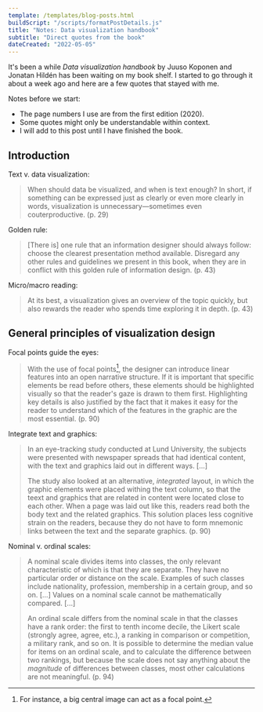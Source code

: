 ```yaml
---
template: /templates/blog-posts.html
buildScript: "/scripts/formatPostDetails.js"
title: "Notes: Data visualization handbook"
subtitle: "Direct quotes from the book"
dateCreated: "2022-05-05"
---
```


It's been a while <cite>Data visualization handbook</cite> by Juuso Koponen and Jonatan Hildén has been waiting on my book shelf. I started to go through it about a week ago and here are a few quotes that stayed with me.

Notes before we start:

- The page numbers I use are from the first edition (2020).
- Some quotes might only be understandable within context.
- I will add to this post until I have finished the book.

## Introduction

Text v. data visualization:

> When should data be visualized, and when is text enough? In short, if something can be expressed just as clearly or even more clearly in words, visualization is unnecessary—sometimes even couterproductive. (p. 29)

Golden rule:

> [There is] one rule that an information designer should always follow: choose the clearest presentation method available. Disregard any other rules and guidelines we present in this book, when they are in conflict with this golden rule of information design. (p. 43)

Micro/macro reading:

> At its best, a visualization gives an overview of the topic quickly, but also rewards the reader who spends time exploring it in depth. (p. 43)

## General principles of visualization design

Focal points guide the eyes:

> With the use of focal points[^1], the designer can introduce linear features into an open narrative structure. If it is important that specific elements be read before others, these elements should be highlighted visually so that the reader's gaze is drawn to them first. Highlighting key details is also justified by the fact that it makes it easy for the reader to understand which of the features in the graphic are the most essential. (p. 90)

Integrate text and graphics:

> In an eye-tracking study conducted at Lund University, the subjects were presented with newspaper spreads that had identical content, with the text and graphics laid out in different ways. [...]
>
> The study also looked at an alternative, _integrated_ layout, in which the graphic elements were placed withing the text column, so that the teext and graphics that are related in content were located close to each other. When a page was laid out like this, readers read both the body text and the related graphics. This solution places less cognitive strain on the readers, because they do not have to form mnemonic links between the text and the separate graphics. (p. 90)

Nominal v. ordinal scales:

> A nominal scale divides items into classes, the only relevant characteristic of which is that they are separate. They have no particular order or distance on the scale. Examples of such classes include nationality, profession, membership in a certain group, and so on. [...] Values on a nominal scale cannot be mathematically compared. [...]
>
> An ordinal scale differs from the nominal scale in that the classes have a rank order: the first to tenth income decile, the Likert scale (strongly agree, agree, etc.), a ranking in comparison or competition, a military rank, and so on. It is possible to determine the median value for items on an ordinal scale, and to calculate the difference between two rankings, but because the scale does not say anything about the _magnitude_ of differences between classes, most other calculations are not meaningful. (p. 94)

[^1]: For instance, a big central image can act as a focal point.
